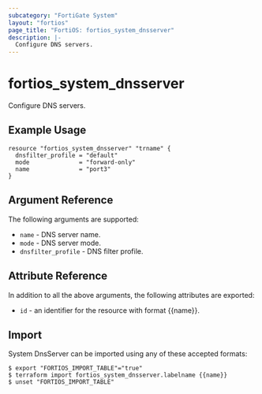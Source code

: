 ```yaml
---
subcategory: "FortiGate System"
layout: "fortios"
page_title: "FortiOS: fortios_system_dnsserver"
description: |-
  Configure DNS servers.
---
```


# fortios_system_dnsserver
Configure DNS servers.

## Example Usage

```hcl
resource "fortios_system_dnsserver" "trname" {
  dnsfilter_profile = "default"
  mode              = "forward-only"
  name              = "port3"
}
```

## Argument Reference


The following arguments are supported:

* `name` - DNS server name.
* `mode` - DNS server mode.
* `dnsfilter_profile` - DNS filter profile.


## Attribute Reference

In addition to all the above arguments, the following attributes are exported:
* `id` - an identifier for the resource with format {{name}}.

## Import

System DnsServer can be imported using any of these accepted formats:
```
$ export "FORTIOS_IMPORT_TABLE"="true"
$ terraform import fortios_system_dnsserver.labelname {{name}}
$ unset "FORTIOS_IMPORT_TABLE"
```
